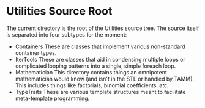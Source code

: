 Utilities Source Root
=======================

The current directory is the root of the Utilities source tree.  The source
itself is separated into four subtypes for the moment:

- Containers These are classes that implement various non-standard container 
types.
- IterTools  These are classes that aid in condensing multiple loops or 
complicated looping patterns into a single, simple foreach loop.
- Mathematician This directory contains things an omnipotent mathematician 
would know (and isn't in the STL or handled by TAMM).  This includes things 
like factorials, binomial coefficients, *etc.*
- TypeTraits These are various template structures meant to facilitate 
meta-template programming. 
